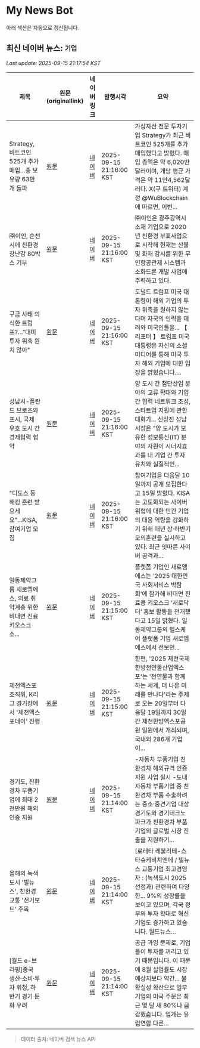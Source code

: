 # My News Bot

아래 섹션은 자동으로 갱신됩니다.

<!-- NEWS:START -->
## 최신 네이버 뉴스: `기업`
_Last update: 2025-09-15 21:17:54 KST_

| 제목 | 원문(originallink) | 네이버 링크 | 발행시각 | 요약 |
|---|---|---|---|---|
| Strategy, 비트코인 525개 추가 매입…총 보유량 63만 개 돌파 | [원문](https://www.tokenpost.kr/news/breaking/285823) | [네이버](https://www.tokenpost.kr/news/breaking/285823) | 2025-09-15 21:16:00 KST | 가상자산 전문 투자기업 Strategy가 최근 비트코인 525개를 추가 매입했다고 밝혔다. 매입 총액은 약 6,020만 달러이며, 개당 평균 가격은 약 11만4,562달러다. X(구 트위터) 계정 @WuBlockchain에 따르면, 이번... |
| ㈜이인, 순천시에 친환경 장난감 80박스 기부 | [원문](http://www.m-i.kr/news/articleView.html?idxno=1282350) | [네이버](http://www.m-i.kr/news/articleView.html?idxno=1282350) | 2025-09-15 21:16:00 KST | ㈜이인은 광주광역시 소재 기업으로 2020년 친환경 부표사업으로 시작해 현재는 산불 및 화재 감시를 위한 무인항공관제 시스템과 소화드론 개발 사업에 주력하고 있다. |
| 구금 사태 의식한 트럼프?…"대미 투자 위축 원치 않아" | [원문](https://www.obsnews.co.kr/news/articleView.html?idxno=1497406) | [네이버](https://www.obsnews.co.kr/news/articleView.html?idxno=1497406) | 2025-09-15 21:16:00 KST | 도널드 트럼프 미국 대통령이 해외 기업의 투자 위축을 원하지 않는다며 자국의 인력을 데려와 미국인들을... 【 리포터 】 트럼프 미국 대통령은 자신의 소셜미디어를 통해 미국 투자 해외 기업에 대한 입장을 밝혔습니다.... |
| 성남시-폴란드 브로츠와프시, 국제 우호 도시 간 경제협력 협약 | [원문](http://www.m-i.kr/news/articleView.html?idxno=1282348) | [네이버](http://www.m-i.kr/news/articleView.html?idxno=1282348) | 2025-09-15 21:16:00 KST | 양 도시 간 첨단산업 분야의 교류 확대와 기업 간 협력 네트워크 조성, 스타트업 지원에 관한 대화가... 신상진 성남시장은 "양 도시가 보유한 정보통신(IT) 분야의 자원이 시너지효과를 내 기업 간 투자 유치와 실질적인... |
| "디도스 등 해킹 훈련 받으세요"...KISA, 참여기업 모집 | [원문](https://zdnet.co.kr/view/?no=20250915211503) | [네이버](https://n.news.naver.com/mnews/article/092/0002390515?sid=105) | 2025-09-15 21:16:00 KST | 참여기업을 다음달 10일까지 공개 모집한다고 15일 밝혔다. KISA는 고도화되는 사이버 위협에 대한 민간 기업의 대응 역량을 강화하기 위해 매년 상·하반기 모의훈련을 실시하고 있다. 최근 잇따른 사이버 공격과... |
| 일동제약그룹 새로엠에스, 의료 취약계층 위한 비대면 진료 키오스크 소... | [원문](http://www.edaily.co.kr/news/newspath.asp?newsid=04195126642300448) | [네이버](https://n.news.naver.com/mnews/article/018/0006116421?sid=101) | 2025-09-15 21:15:00 KST | 플랫폼 기업인 새로엠에스는 ‘2025 대한민국 사회서비스 박람회’에 참가해 비대면 진료용 키오스크 ‘새로닥터’ 홍보 활동을 전개했다고 15일 밝혔다. 일동제약그룹의 헬스케어 플랫폼 기업 새로엠에스에서 선보인... |
| 제천엑스포조직위, K리그 경기장에서 '제천엑스포데이' 진행 | [원문](http://www.enewstoday.co.kr/news/articleView.html?idxno=2329649) | [네이버](http://www.enewstoday.co.kr/news/articleView.html?idxno=2329649) | 2025-09-15 21:15:00 KST | 한편, '2025 제천국제한방천연물산업엑스포'는 '천연물과 함께하는 세계, 더 나은 미래를 만나다'라는 주제로 오는 20일부터 다음달 19일까지 30일간 제천한방엑스포공원 일원에서 개최되며, 국내외 286개 기업이... |
| 경기도, 친환경차 부품기업에 최대 2천만원 해외인증 지원 | [원문](https://www.m-economynews.com/news/article.html?no=59913) | [네이버](https://www.m-economynews.com/news/article.html?no=59913) | 2025-09-15 21:14:00 KST | -자동차 부품기업 친환경차 해외규격 인증지원 사업 실시 -도내 자동차 부품기업 중 친환경차 부품 수출하려는 중소‧중견기업 대상 경기도와 경기테크노파크가 친환경차 부품기업의 글로벌 시장 진출을 지원하기... |
| 올해의 녹색도시 '빌뉴스', 친환경 교통 '전기보트' 주목 | [원문](https://www.obsnews.co.kr/news/articleView.html?idxno=1497402) | [네이버](https://www.obsnews.co.kr/news/articleView.html?idxno=1497402) | 2025-09-15 21:14:00 KST | [로레타 레불리테-스타슈케비치엔에 / 빌뉴스 교통기업 최고경영자 : (녹색도시 2025 선정과) 관련하여 다양한... 9%의 성장률을 보이고 있으며, 각국 정부의 투자 확대로 혁신 기업도 증가하고 있습니다. 월드뉴스... |
| [월드 e-브리핑]중국 생산·소비·투자 휘청, 하반기 경기 둔화 우려 | [원문](https://www.obsnews.co.kr/news/articleView.html?idxno=1497414) | [네이버](https://www.obsnews.co.kr/news/articleView.html?idxno=1497414) | 2025-09-15 21:14:00 KST | 공급 과잉 문제로, 기업들이 투자를 꺼리고 있기 때문입니다. 이 때문에 8월 실업률도 시장 예상치보다 약간... 불확실성 확산으로 일부 기업의 미국 주문은 최근 몇 달 새 80%나 급감했습니다. 업계는 유럽연합 다른... |

> 데이터 출처: 네이버 검색 뉴스 API
<!-- NEWS:END -->

